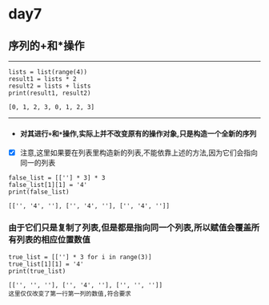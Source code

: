 # day7

## 序列的+和*操作

---
```
lists = list(range(4))
result1 = lists * 2
result2 = lists + lists
print(result1, result2)

[0, 1, 2, 3, 0, 1, 2, 3]
```
---
* #### 对其进行```+```和```*```操作,实际上并不改变原有的操作对象,只是构造一个全新的序列
-[x] 注意,这里如果要在列表里构造新的列表,不能依靠上述的方法,因为它们会指向同一的列表
```
false_list = [[''] * 3] * 3
false_list[1][1] = '4'
print(false_list)

[['', '4', ''], ['', '4', ''], ['', '4', '']]
```
### 由于它们只是复制了列表,但是都是指向同一个列表,所以赋值会覆盖所有列表的相应位置数值
```
true_list = [[''] * 3 for i in range(3)]
true_list[1][1] = '4'
print(true_list)

[['', '', ''], ['', '4', ''], ['', '', '']]
这里仅仅改变了第一行第一列的数值,符合要求
```
